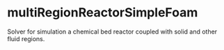 # multiRegionReactorSimpleFoam
Solver for simulation a chemical bed reactor coupled with solid and other fluid regions.
